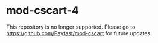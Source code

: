 # mod-cscart-4

This repository is no longer supported. Please go to https://github.com/Payfast/mod-cscart for future updates.
